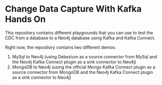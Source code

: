 # Change Data Capture With Kafka Hands On

This repository contains different playgrounds that you can use to test the CDC from a database to a Neo4j database using Kafka and Kafka Connect.

Right now, the repository contains two different demos:

1. MySql to Neo4j (using Debezium as a source connector from MySql and the Neo4j Kafka Connect plugin as a sink connector to Neo4j)
2. MongoDB to Neo4j (using the official Mongo Kafka Connect plugin as a source connector from MongoDB and the Neo4j Kafka Connect plugin as a sink connector to Neo4j)
